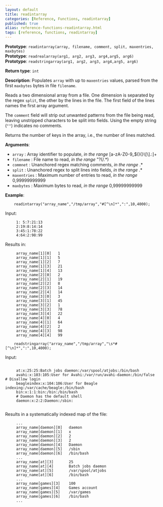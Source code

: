 ```yaml
---
layout: default
title: readintarray
categories: [Reference, Functions, readintarray]
published: true
alias: reference-functions-readintarray.html
tags: [reference, functions, readintarray]
---
```


**Prototype**: `readintarray(array, filename, comment, split, maxentries, maxbytes)`<br>
**Prototype**: `readrealarray(arg1, arg2, arg3, arg4,arg5, arg6)`<br>
**Prototype**: `readstringarray(arg1, arg2, arg3, arg4,arg5, arg6)`

**Return type**: `int`

**Description**: Populates `array` with up to `maxentries` values, parsed from 
the first `maxbytes` bytes in file `filename`.

Reads a two dimensional array from a file. One dimension is separated by the 
regex `split`, the other by the lines in the file. The first field of the 
lines names the first array argument.

The `comment` field will strip out unwanted patterns from the file being
read, leaving unstripped characters to be split into fields. Using the
empty string (`""`) indicates no comments.

Returns the number of keys in the array, i.e., the number of
lines matched.

**Arguments**:

* `array` : Array identifier to populate, *in the range*
[a-zA-Z0-9\_\$(){}\\[\\].:]+
* `filename` : File name to read, *in the range* "?(/.\*)
* `commnet` : Unanchored regex matching comments, *in the range* .\*
* `split` : Unanchored regex to split lines into fields, *in the range* .\*
* `maxentries` : Maximum number of entries to read, *in the range*
0,99999999999   
* `maxbytes` : Maximum bytes to read, *in the range* 0,99999999999   

**Example**:

```cf3
    readintarray("array_name","/tmp/array","#[^\n]*",":",10,4000);
```

Input:

```cf3
     1: 5:7:21:13
     2:19:8:14:14
     3:45:1:78:22
     4:64:2:98:99
```

Results in:

```cf3
     array_name[1][0]   1
     array_name[1][1]   5
     array_name[1][2]   7
     array_name[1][3]   21
     array_name[1][4]   13
     array_name[2][0]   2
     array_name[2][1]   19
     array_name[2][2]   8
     array_name[2][3]   14
     array_name[2][4]   14
     array_name[3][0]   3
     array_name[3][1]   45
     array_name[3][2]   1
     array_name[3][3]   78
     array_name[3][4]   22
     array_name[4][0]   4
     array_name[4][1]   64
     array_name[4][2]   2
     array_name[4][3]   98
     array_name[4][4]   99
```

```cf3
    readstringarray("array_name","/tmp/array","\s*#[^\n]*",":",10,4000);
```

Input:

```cf3
     
     at:x:25:25:Batch jobs daemon:/var/spool/atjobs:/bin/bash
     avahi:x:103:105:User for Avahi:/var/run/avahi-daemon:/bin/false    # Disallow login
     beagleindex:x:104:106:User for Beagle indexing:/var/cache/beagle:/bin/bash
     bin:x:1:1:bin:/bin:/bin/bash
     # Daemon has the default shell
     daemon:x:2:2:Daemon:/sbin:
     
```

Results in a systematically indexed map of the file:

```cf3
     ...
     array_name[daemon][0]   daemon
     array_name[daemon][1]   x
     array_name[daemon][2]   2
     array_name[daemon][3]   2
     array_name[daemon][4]   Daemon
     array_name[daemon][5]   /sbin
     array_name[daemon][6]   /bin/bash
     ...
     array_name[at][3]       25
     array_name[at][4]       Batch jobs daemon
     array_name[at][5]       /var/spool/atjobs
     array_name[at][6]       /bin/bash
     ...
     array_name[games][3]    100
     array_name[games][4]    Games account
     array_name[games][5]    /var/games
     array_name[games][6]    /bin/bash
     ...
     
```
